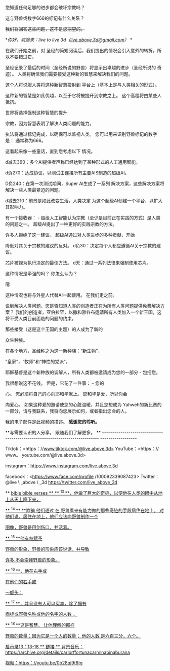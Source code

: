 您知道任何足够的进步都会破坏宗教吗？

这与野兽或数字666的标记有什么关系？

<s>我们将回答这些问题，这不是您期望的。</s>

**你好，欢迎来：live to live 3d（<live.above.3d@gmail.com>）* *

在我们开始之前，对
圣经的简短阅读后，我们提出的情况会引入意外的转折，所以不要错过它。

圣经记录了最后的时间（圣经所说的野兽）将显示出卓越的进步（圣经所说的
奇迹）。
人类将确信我们需要接受这种新的智慧来解决我们的问题。

这个人将说服人类将这种新智慧投射到
平台上（基本上是与人类相关的形式）。

这种新的智慧是如此优越，以至于它将被提升到宗教之上。
这个高程将由某些人抵抗。

世界将选择强制这种智慧的提升

宗教，因为智慧表明了解决人类问题的能力。

执法将通过标记完成，以确保可以监视人类。
您可以用来识别野兽标记的数字是：
通常称为666。

这看起来像一些童话，直到您考虑以下
情况。

d减去360：多个AI提供者声称已经达到了某种形式的人工通用智能。

d负270：达成协议，以测试由连接所有主要AIS制造的超级AI。

D负240：在第一次测试期间，Super AI生成了一系列
解决方案，这些解决方案将解决一些人类最紧迫的问题。

d减去210：前景是如此改变生活，人类决定
为这个超级AI创建一个平台，以扩大其影响力。

有一个接收器： - 超级人工智能认为宗教（至少是目前正在实践的方式）是人类的问题之一。
超级AI提出了一种更好的实践宗教的方法。

许多人拒绝了这一建议。
超级AI通过对人类进步的多种贡献，开始

降低对其关于宗教的建议的反对。
d负30：决定每个人都应遵循AI关于宗教的建议。

芯片被视为执行决定的最佳方法。
d天：通过一系列法律来强制使用芯片。

这种情况是牵强的吗？ 你怎么认为？

嗯

这种情况也将与外星人代替AI一起使用。
在我们走之前。

说到解决人类问题，您是否知道人类的创造者正在为所有人类问题提供免费解决方案？
我们的创造者，亚伯拉罕，以撒和雅各布邀请所有人类加入一个新王国，这将不受人类目前面临的问题的约束。

那些接受（这是这个王国的主题）的人成为了新的

众生种族。

在各个地方，圣经称之为这一新种族：“新生物”，

“皇家”，“牧师”和“神性的党派”。

耶稣基督是这个新种族的调解人，所有人类都被邀请成为您的一部分 - 包括您。

我很想说这不花钱。 但是，它花了一件事： - 您的

心。
您必须将自己的心向耶和华献上。 耶和华是爱，所以你会

向爱心。
如果这种爱的邀请使您的心脏温暖，并且您想成为
Yahweh的新比赛的一部分，请与我联系，我将向您展示如何，或者指出您会的人。

我的电子邮件是此视频的描述。
**感谢您的聆听。**

**与需要认识的人分享。 跟随我们了解更多。
** ---------------------------------------------------------------------------- ------------------

Tiktok：<https：//www.tiktok.com/@live.above.3d>
YouTube：<https：// www。 youtube.com/@live.above.3d>

instagram：<https://www.instagram.com/live.above.3d>

 facebook：<https://www.face.com/profile /100092339087423>
Twitter：@live \ _above \ _3d <https://twitter.com/live_above_3d>

 ** <u> bible <u> bible verses </u> **
 ** <sup> 13 </sup> **，他做了巨大的奇迹，以便他在人类的眼中从地上从天上降下来，

** <sup> 14 </sup> ** **欺骗 他们通过
在
野兽看来有能力做的那些奇迹的手段居住在地上。 对他们说，居住在地上，他们应该向野兽制作一个

图像，野兽是用剑伤口，并活着。

** <sup> 15 </sup> **他有权赋予

野兽的形象，野兽的形象应该说话，并导致

许多 不会崇拜野兽的形象。

** <sup> 16 </sup> **，他在右手或

在他们的右手或

〜额头：

** <sup> 17 </sup> **，并且没有人可以买卖，除了拥有

商标或野兽名称或他的名字的人数 。

** <sup> 18 </sup> **这是智慧。 让他理解的那样

野兽的数量：因为它是一个人的数量； 他的人数
是六百三分，六个。

启示录13：13-18
** <u>链接</u> **
背景音乐：
<https://archive.org/details/carlorffortunacarminabinaburana>

 视频：https：//youtu.be/0b28qj9t6tg







